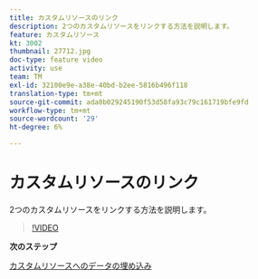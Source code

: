 ```yaml
---
title: カスタムリソースのリンク
description: 2つのカスタムリソースをリンクする方法を説明します。
feature: カスタムリソース
kt: 3002
thumbnail: 27712.jpg
doc-type: feature video
activity: use
team: TM
exl-id: 32100e9e-a38e-40bd-b2ee-5816b496f118
translation-type: tm+mt
source-git-commit: ada0b029245190f53d58fa93c79c161719bfe9fd
workflow-type: tm+mt
source-wordcount: '29'
ht-degree: 6%

---
```


# カスタムリソースのリンク

2つのカスタムリソースをリンクする方法を説明します。

>[!VIDEO](https://video.tv.adobe.com/v/27712?quality=9)

**次のステップ**

[カスタムリソースへのデータの埋め込み](./populate-custom-resources-with-data.md)
